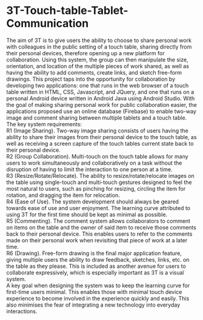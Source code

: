 # 3T-Touch-table-Tablet-Communication
The aim of 3T is to give
users the ability to choose to share personal work with colleagues in the public setting of a
touch table, sharing directly from their personal devices, therefore opening up a new platform
for collaboration. Using this system, the group can then manipulate the size, orientation,
and location of the multiple pieces of work shared, as well as having the ability to add
comments, create links, and sketch free-form drawings. This project taps into the opportunity
for collaboration by developing two applications: one that runs in the web browser of a
touch table written in HTML, CSS, Javascript, and JQuery, and one that runs on a personal
Android device written in Android Java using Android Studio. With the goal of making
sharing personal work for public collaboration easier, the applications proposed use an online
database (Firebase) to enable two-way image and comment sharing between multiple
tablets and a touch table.    
The key system requirements:  
R1 (Image Sharing). Two-way image sharing consists of users having the ability to
share their images from their personal device to the touch table, as well as receiving a
screen capture of the touch tables current state back to their personal device.  
R2 (Group Collaboration). Multi-touch on the touch table allows for many users to
work simultaneously and collaboratively on a task without the disruption of having
to limit the interaction to one person at a time.  
R3 (Resize/Rotate/Relocate). The ability to resize/rotate/relocate images on the table
using single-touch and multi-touch gestures designed to feel the most natural to users,
such as pinching for resizing, circling the item for rotation, and dragging the item for
relocation.  
R4 (Ease of Use). The system development should always be geared towards ease of
use and user enjoyment. The learning curve attributed to using 3T for the first time
should be kept as minimal as possible.  
R5 (Commenting). The comment system allows collaborators to comment on items on
the table and the owner of said item to receive those comments back to their personal
device. This enables users to refer to the comments made on their personal work when
revisiting that piece of work at a later time.  
R6 (Drawing). Free-form drawing is the final major application feature, giving multiple
users the ability to draw feedback, sketches, links, etc. on the table as they please.
This is included as another avenue for users to collaborate expressively, which is especially
important as 3T is a visual system.  
A key goal when designing the system was to keep the learning curve for first-time users
minimal. This enables those with minimal touch device experience to become involved in
the experience quickly and easily. This also minimises the fear of integrating a new technology
into everyday interactions.
